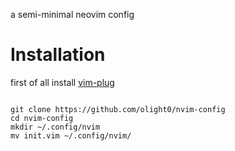 a semi-minimal neovim config

# Installation
first of all install [vim-plug](https://github.com/junegunn/vim-plug)
```

git clone https://github.com/olight0/nvim-config
cd nvim-config
mkdir ~/.config/nvim
mv init.vim ~/.config/nvim/

```
